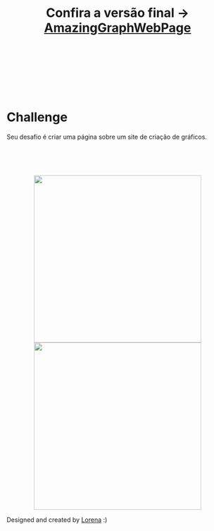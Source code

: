 <h1 align="center"> Confira a versão final -> <a href="https://arthu0x07.github.io/PerfilComponentWebPage/" target="_blank">AmazingGraphWebPage</a>


<br><br><br>
# Challenge
Seu desafio é criar uma página sobre um site de criação de gráficos.

<br><br><br>
<p align="center">
  <img src="https://trello-attachments.s3.amazonaws.com/590fa7f5a8ab015d0cf88052/590fa896d2d25e50583de620/cb82a7069f698bde3bafb4ea20316951/mockuper_(1)_(1).png" width="380" height="380">
  <img src="https://trello-attachments.s3.amazonaws.com/590fa7f5a8ab015d0cf88052/590fa896d2d25e50583de620/255f1d04baf02f7e818c6e4ec36ddddf/desktop.png" width="380" height="380">
<p align="center">

Designed and created by  <a href="https://github.com/Lorenalgm">Lorena</a> :)
